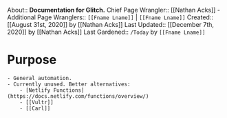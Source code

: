 About:: __Documentation for Glitch.__
Chief Page Wrangler:: [[Nathan Acks]]
    - Additional Page Wranglers:: `[[Fname Lname]]` | `[[Fname Lname]]`
Created:: [[August 31st, 2020]] by [[Nathan Acks]]
Last Updated:: [[December 7th, 2020]] by [[Nathan Acks]]
Last Gardened:: `/Today` by `[[Fname Lname]]`
# Purpose
    - General automation.
    - Currently unused. Better alternatives:
        - [Netlify Functions](https://docs.netlify.com/functions/overview/)
        - [[Vultr]]
        - [[Carl]]
